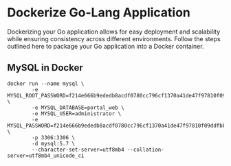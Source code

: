 # Dockerize Go-Lang Application
Dockerizing your Go application allows for easy deployment and scalability while ensuring consistency across different environments. Follow the steps outlined here to package your Go application into a Docker container.

## MySQL in Docker

```console
docker run --name mysql \
        -e MYSQL_ROOT_PASSWORD=f214e666b9ededb8acdf0780cc796cf1370a41de47f97810f09ddfbbc237ea3f \
        -e MYSQL_DATABASE=portal_web \
        -e MYSQL_USER=administrator \
        -e MYSQL_PASSWORD=f214e666b9ededb8acdf0780cc796cf1370a41de47f97810f09ddfbbc237ea3f \
        -p 3306:3306 \
        -d mysql:5.7 \
        --character-set-server=utf8mb4 --collation-server=utf8mb4_unicode_ci
```